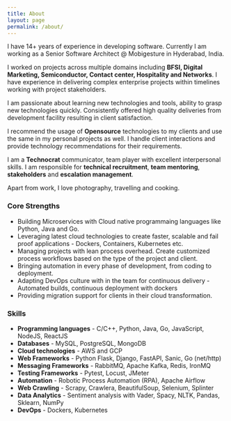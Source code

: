 ```yaml
---
title: About
layout: page
permalink: /about/
---
```

I have 14+ years of experience in developing software. Currently I am working as a Senior Software Architect @ Mobigesture in Hyderabad, India.

I worked on projects across multiple domains including **BFSI, Digital Marketing, Semiconductor, Contact center, Hospitality and Networks**. I have experience in delivering complex enterprise projects within timelines working with project stakeholders.  

I am passionate about learning new technologies and tools, ability to grasp new technologies quickly. Consistently offered high quality deliveries from development facility resulting in client satisfaction.

I recommend the usage of **Opensource** technologies to my clients and use the same in my personal projects as well. I handle client interactions and provide technology recommendations for their requirements.

I am a **Technocrat** communicator, team player with excellent interpersonal skills. I am responsible for **technical recruitment**, **team mentoring**, **stakeholders** and **escalation management**.

Apart from work, I love photography, travelling and cooking.

### Core Strengths
* Building Microservices with Cloud native programmaing languages like Python, Java and Go.
* Leveraging latest cloud technologies to create faster, scalable and fail proof applications - Dockers, Containers, Kubernetes etc.
* Managing projects with lean process overhead. Create customized process workflows based on the type of the project and client.
* Bringing automation in every phase of development, from coding to deployment. 
* Adapting DevOps culture with in the team for continuous delivery - Automated builds, continuous deployment with dockers
* Providing migration support for clients in their cloud transformation.

### Skills
* **Programming languages** - C/C++, Python, Java, Go, JavaScript, NodeJS, ReactJS
* **Databases** - MySQL, PostgreSQL, MongoDB
* **Cloud technologies** - AWS and GCP
* **Web Frameworks** - Python Flask, Django, FastAPI, Sanic, Go (net/http)
* **Messaging Frameworks** - RabbitMQ, Apache Kafka, Redis, IronMQ
* **Testing Frameworks** - Pytest, Locust, JMeter
* **Automation** - Robotic Process Automation (RPA), Apache Airflow
* **Web Crawling** - Scrapy, Crawlera, BeautifulSoup, Selenium, Splinter
* **Data Analytics** - Sentiment analysis with Vader, Spacy, NLTK, Pandas, Sklearn, NumPy
* **DevOps** - Dockers, Kubernetes